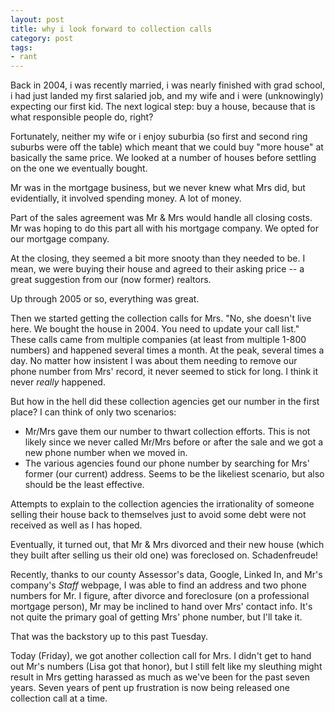 ```yaml
---
layout: post
title: why i look forward to collection calls
category: post
tags:
- rant
---
```


Back in 2004, i was recently married, i was nearly finished with grad school, i had just landed my first salaried job, and my wife and i were (unknowingly) expecting our first kid. The next logical step: buy a house, because that is what responsible people do, right?

<!--more-->

Fortunately, neither my wife or i enjoy suburbia (so first and second ring suburbs were off the table) which meant that we could buy "more house" at basically the same price. We looked at a number of houses before settling on the one we eventually bought.

Mr was in the mortgage business, but we never knew what Mrs did, but evidentially, it involved spending money. A lot of money.

Part of the sales agreement was Mr & Mrs would handle all closing costs. Mr was hoping to do this part all with his mortgage company. We opted for our mortgage company.

At the closing, they seemed a bit more snooty than they needed to be. I mean, we were buying their house and agreed to their asking price -- a great suggestion from our (now former) realtors.

Up through 2005 or so, everything was great.

Then we started getting the collection calls for Mrs. "No, she doesn't live here. We bought the house in 2004. You need to update your call list." These calls came from multiple companies (at least from multiple 1-800 numbers) and happened several times a month. At the peak, several times a day. No matter how insistent I was about them needing to remove our phone number from Mrs' record, it never seemed to stick for long. I think it never *really* happened.

But how in the hell did these collection agencies get our number in the first place? I can think of only two scenarios:

- Mr/Mrs gave them our number to thwart collection efforts. This is not likely since we never called Mr/Mrs before or after the sale and we got a new phone number when we moved in.
- The various agencies found our phone number by searching for Mrs' former (our current) address. Seems to be the likeliest scenario, but also should be the least effective.

Attempts to explain to the collection agencies the irrationality of someone selling their house back to themselves just to avoid some debt were not received as well as I has hoped.

Eventually, it turned out, that Mr & Mrs divorced and their new house (which they built after selling us their old one) was foreclosed on. Schadenfreude!

Recently, thanks to our county Assessor's data, Google, Linked In, and Mr's company's *Staff* webpage, I was able to find an address and two phone numbers for Mr. I figure, after divorce and foreclosure (on a professional mortgage person), Mr may be inclined to hand over Mrs' contact info. It's not quite the primary goal of getting Mrs' phone number, but I'll take it.

That was the backstory up to this past Tuesday.

Today (Friday), we got another collection call for Mrs. I didn't get to hand out Mr's numbers (Lisa got that honor), but I still felt like my sleuthing might result in Mrs getting harassed as much as we've been for the past seven years. Seven years of pent up frustration is now being released one collection call at a time.
